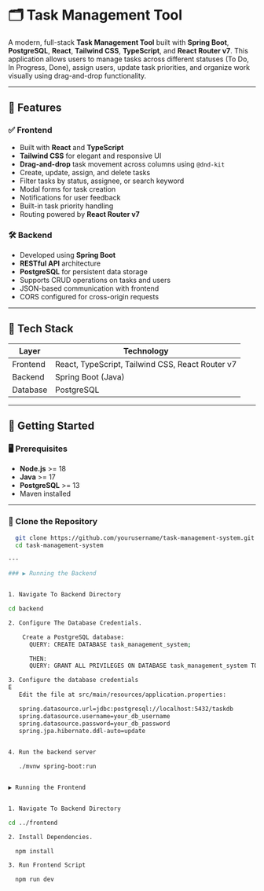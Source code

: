 # 🗂️ Task Management Tool

A modern, full-stack **Task Management Tool** built with **Spring Boot**, **PostgreSQL**, **React**, **Tailwind CSS**, **TypeScript**, and **React Router v7**. This application allows users to manage tasks across different statuses (To Do, In Progress, Done), assign users, update task priorities, and organize work visually using drag-and-drop functionality.

---

## 📌 Features

### ✅ Frontend
- Built with **React** and **TypeScript**
- **Tailwind CSS** for elegant and responsive UI
- **Drag-and-drop** task movement across columns using `@dnd-kit`
- Create, update, assign, and delete tasks
- Filter tasks by status, assignee, or search keyword
- Modal forms for task creation
- Notifications for user feedback
- Built-in task priority handling
- Routing powered by **React Router v7**

### 🛠 Backend
- Developed using **Spring Boot**
- **RESTful API** architecture
- **PostgreSQL** for persistent data storage
- Supports CRUD operations on tasks and users
- JSON-based communication with frontend
- CORS configured for cross-origin requests

---

## 🧩 Tech Stack

| Layer         | Technology                   |
|---------------|------------------------------|
| Frontend      | React, TypeScript, Tailwind CSS, React Router v7 |
| Backend       | Spring Boot (Java)           |
| Database      | PostgreSQL                   |

---

## 🚀 Getting Started

### 🖥️ Prerequisites
- **Node.js** >= 18
- **Java** >= 17
- **PostgreSQL** >= 13
- Maven installed

---

### 📁 Clone the Repository

```bash
  git clone https://github.com/yourusername/task-management-system.git
  cd task-management-system

---

### ▶️ Running the Backend


1. Navigate To Backend Directory

cd backend

2. Configure The Database Credentials.

    Create a PostgreSQL database:
      QUERY: CREATE DATABASE task_management_system;

      THEN:
      QUERY: GRANT ALL PRIVILEGES ON DATABASE task_management_system TO postgres;

3. Configure the database credentials
E   
   Edit the file at src/main/resources/application.properties:

   spring.datasource.url=jdbc:postgresql://localhost:5432/taskdb
   spring.datasource.username=your_db_username
   spring.datasource.password=your_db_password
   spring.jpa.hibernate.ddl-auto=update

 
4. Run the backend server

   ./mvnw spring-boot:run


▶️ Running the Frontend


1. Navigate To Backend Directory

cd ../frontend

2. Install Dependencies.

  npm install

3. Run Frontend Script

  npm run dev

